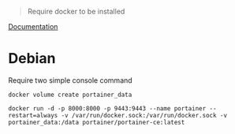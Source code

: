 > Require docker to be installed

[Documentation](https://docs.portainer.io/start/install-ce/server/docker/linux)

# Debian

Require two simple console command
```console
docker volume create portainer_data
```

```console
docker run -d -p 8000:8000 -p 9443:9443 --name portainer --restart=always -v /var/run/docker.sock:/var/run/docker.sock -v portainer_data:/data portainer/portainer-ce:latest
```
